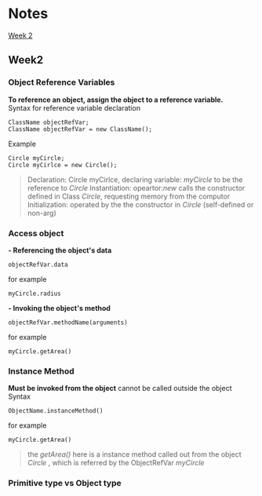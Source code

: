 # Notes
[Week 2](https://github.com/meihuikkk/111111111/edit/main/README.md#week2)
## Week2
### Object Reference Variables
**To reference an object, assign the object to a reference variable.<br/>**
Syntax for reference variable declaration<br/>
```
ClassName objectRefVar;
ClassName objectRefVar = new ClassName();
```
Example
```
Circle myCircle;
Circle myCirlce = new Circle();
```
> Declaration: Circle myCirlce, declaring variable: _myCircle_ to be the reference to _Circle_
> Instantiation: opeartor:_new_ calls the constructor defined in Class _Circle_, requesting memory from the computor
> Initialization: operated by the the constructor in _Circle_ (self-defined or non-arg)

### Access object
**- Referencing the object's data**
```
objectRefVar.data
```
for example
```
myCircle.radius
```
**- Invoking the object's method**
```
objectRefVar.methodName(arguments)
```
for example
```
myCircle.getArea()
```

### Instance Method
**Must be invoked from the object** cannot be called outside the object <br/>
Syntax
```
ObjectName.instanceMethod()
```
for example 
``` 
myCircle.getArea()
```
> the _getArea()_ here is a instance method called out from the object _Circle_ , which is referred by the ObjectRefVar _myCircle_

### Primitive type vs Object type



